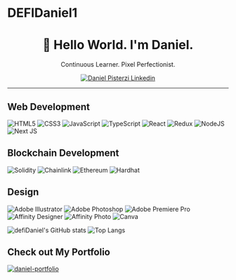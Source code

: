 # DEFIDaniel1

<h1 align="center"> 👋 Hello World. I'm Daniel. </h1>

<div align="center"

<h2 align="center">Continuous Learner. Pixel Perfectionist.</h2>

[![Daniel Pisterzi Linkedin](https://img.shields.io/badge/LinkedIn-0077B5?style=for-the-badge&logo=linkedin&logoColor=white)](https://www.linkedin.com/in/danielpisterzi/)
</div>
   <hr>
   <div align="left">
   <h2>Web Development</h2>
   
   
![HTML5](https://img.shields.io/badge/html5-%23E34F26.svg?style=for-the-badge&logo=html5&logoColor=white)
![CSS3](https://img.shields.io/badge/css3-%231572B6.svg?style=for-the-badge&logo=css3&logoColor=white)
![JavaScript](https://img.shields.io/badge/javascript-%23323330.svg?style=for-the-badge&logo=javascript&logoColor=%23F7DF1E)
![TypeScript](https://img.shields.io/badge/typescript-%23007ACC.svg?style=for-the-badge&logo=typescript&logoColor=white)
![React](https://img.shields.io/badge/react-%2320232a.svg?style=for-the-badge&logo=react&logoColor=%2361DAFB)
![Redux](https://img.shields.io/badge/redux-%23593d88.svg?style=for-the-badge&logo=redux&logoColor=white)
![NodeJS](https://img.shields.io/badge/node.js-6DA55F?style=for-the-badge&logo=node.js&logoColor=white)
![Next JS](https://img.shields.io/badge/Next-black?style=for-the-badge&logo=next.js&logoColor=white)


   <h2>Blockchain Development</h2>
   
   
![Solidity](https://img.shields.io/badge/Solidity-%23363636.svg?style=for-the-badge&logo=solidity&logoColor=white)
![Chainlink](https://img.shields.io/badge/Chainlink-375BD2?style=for-the-badge&logo=Chainlink&logoColor=white)
![Ethereum](https://img.shields.io/badge/Ethereum-3C3C3D?style=for-the-badge&logo=Ethereum&logoColor=white)
![Hardhat](https://img.shields.io/badge/Hardhat-yellow?style=for-the-badge&logo=Hardhat&logoColor=white)

   <h2>Design</h2>


![Adobe Illustrator](https://img.shields.io/badge/adobe%20illustrator-%23FF9A00.svg?style=for-the-badge&logo=adobe%20illustrator&logoColor=white)
![Adobe Photoshop](https://img.shields.io/badge/adobe%20photoshop-%2331A8FF.svg?style=for-the-badge&logo=adobe%20photoshop&logoColor=white)
![Adobe Premiere Pro](https://img.shields.io/badge/Adobe%20Premiere%20Pro-9999FF.svg?style=for-the-badge&logo=Adobe%20Premiere%20Pro&logoColor=white)
![Affinity Designer](https://img.shields.io/badge/affinity%20desginer-%231B72BE.svg?style=for-the-badge&logo=affinity-designer&logoColor=white)
![Affinity Photo](https://img.shields.io/badge/affinityphoto-%237E4DD2.svg?style=for-the-badge&logo=affinity-photo&logoColor=white)
![Canva](https://img.shields.io/badge/Canva-%2300C4CC.svg?style=for-the-badge&logo=Canva&logoColor=white)


![defiDaniel's GitHub stats](https://github-readme-stats.vercel.app/api?username=DEFIdaniel1)
![Top Langs](https://github-readme-stats.vercel.app/api/top-langs/?username=DEFIdaniel1&theme=tokyonight)
</div>
                                              
<h2>Check out My Portfolio</h2>
<a href="https://digitaldaniel.dev" ><img src="https://i.ibb.co/56PsgnG/daniel-portfolio.png" alt="daniel-portfolio" border="0"></a>





